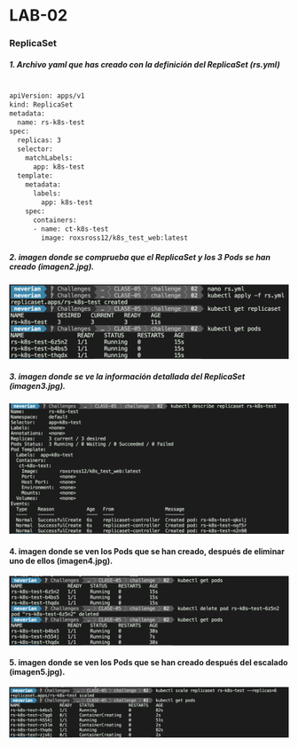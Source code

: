 # LAB-02

### ReplicaSet

##### 1. Archivo yaml que has creado con la definición del ReplicaSet (**rs.yml**)
#
    apiVersion: apps/v1
    kind: ReplicaSet
    metadata:
      name: rs-k8s-test
    spec:
      replicas: 3
      selector:
        matchLabels:
          app: k8s-test
      template:
        metadata:
          labels:
            app: k8s-test
        spec:
          containers:
          - name: ct-k8s-test
            image: roxsross12/k8s_test_web:latest
            
##### 2. imagen donde se comprueba que el ReplicaSet y los 3 Pods se han creado (**imagen2.jpg**).

![get pods](imagen2.png)

##### 3. imagen donde se ve la información detallada del ReplicaSet (**imagen3.jpg**).

![describe pod](imagen3.png)

#### 4. imagen donde se ven los Pods que se han creado, después de eliminar uno de ellos (**imagen4.jpg**).

![get pods](imagen4.png)

#### 5. imagen donde se ven los Pods que se han creado después del escalado (**imagen5.jpg**).

![pod scale](imagen5.png)

